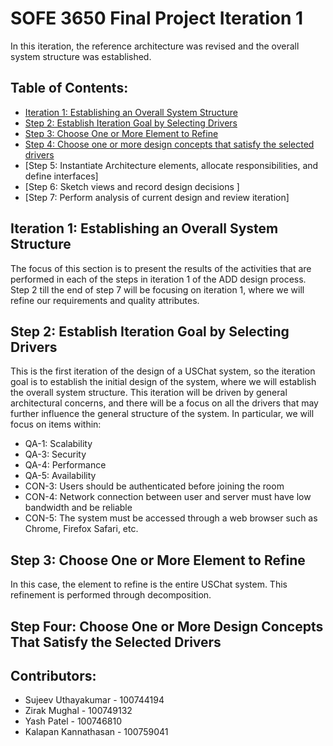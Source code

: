 # SOFE 3650 Final Project Iteration 1
In this iteration, the reference architecture was revised and the overall system structure was established.

## Table of Contents:
- [Iteration 1: Establishing an Overall System Structure](#Iteration-1:-Establishing-an-Overall-System-Structure)
- [Step 2: Establish Iteration Goal by Selecting Drivers](#Step-2:-Establish-Iteration-Goal-by-Selecting-Drivers)
- [Step 3: Choose One or More Element to Refine](#Step-3:-Choose-One-or-More-Element-to-Refine)
- [Step 4: Choose one or more design concepts that satisfy the selected drivers](#Step-Four%3A-Choose-One-or-More-Design-Concepts-That-Satisfy-the-Selected-Drivers)
- [Step 5: Instantiate Architecture elements, allocate responsibilities, and define interfaces]
- [Step 6: Sketch views and record design decisions ]
- [Step 7: Perform analysis of current design and review iteration]

## Iteration 1: Establishing an Overall System Structure
The focus of this section is to present the results of the activities that are performed in each of the steps in iteration 1 of the ADD design process. Step 2 till the end of step 7 will be focusing on iteration 1, where we will refine our requirements and quality attributes.

## Step 2: Establish Iteration Goal by Selecting Drivers
This is the first iteration of the design of a USChat system, so the iteration goal is to establish the initial design of the system, where we will establish the overall system structure. This iteration will be driven by general architectural concerns, and there will be a focus on all the drivers that may further influence the general structure of the system. In particular, we will focus on items within:  
- QA-1: Scalability
- QA-3: Security
- QA-4: Performance
- QA-5: Availability
- CON-3: Users should be authenticated before joining the room
- CON-4: Network connection between user and server must have low bandwidth and be reliable
- CON-5: The system must be accessed through a web browser such as Chrome, Firefox Safari, etc.

## Step 3: Choose One or More Element to Refine
In this case, the element to refine is the entire USChat system. This refinement is performed through decomposition. 

## Step Four: Choose One or More Design Concepts That Satisfy the Selected Drivers

## Contributors:
* Sujeev Uthayakumar - 100744194
* Zirak Mughal - 100749132
* Yash Patel - 100746810
* Kalapan Kannathasan - 100759041
